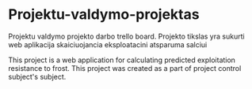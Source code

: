 # Projektu-valdymo-projektas
Projektu valdymo projekto darbo trello board. Projekto tikslas yra sukurti web aplikacija skaiciuojancia eksploatacini atsparuma salciui

This project is a web application for calculating predicted exploitation resistance to frost. This project was created as a part of project control subject's subject.
